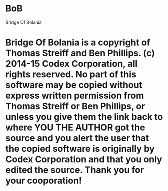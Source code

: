 BoB
===

Bridge Of Bolania

Bridge Of Bolania is a copyright of Thomas Streiff and Ben Phillips.
(c) 2014-15 Codex Corporation, all rights reserved.
No part of this software may be copied without express written permission from Thomas Streiff or Ben Phillips, or unless you give them the link back to where YOU THE AUTHOR got the source and you alert the user that the copied software is originally by Codex Corporation and that you only edited the source.
Thank you for your cooporation!
===
